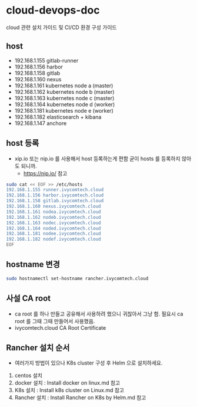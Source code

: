 # cloud-devops-doc

cloud 관련 설치 가이드 및 CI/CD 환경 구성 가이드

## host
- 192.168.1.155 gitlab-runner
- 192.168.1.156 harbor
- 192.168.1.158 gitlab
- 192.168.1.160 nexus
- 192.168.1.161 kubernetes node a (master)
- 192.168.1.162 kubernetes node b (master)
- 192.168.1.163 kubernetes node c (master)
- 192.168.1.164 kubernetes node d (worker)
- 192.168.1.181 kubernetes node e (worker)
- 192.168.1.182 elasticsearch + kibana
- 192.168.1.147 anchore

## host 등록
- xip.io 또는 nip.io 를 사용해서 host 등록하는게 편함 굳이 hosts 를 등록하지 않아도 되니까.
  - https://nip.io/ 참고
```bash
sudo cat << EOF >> /etc/hosts
192.168.1.155 runner.ivycomtech.cloud
192.168.1.156 harbor.ivycomtech.cloud
192.168.1.158 gitlab.ivycomtech.cloud
192.168.1.160 nexus.ivycomtech.cloud
192.168.1.161 nodea.ivycomtech.cloud
192.168.1.162 nodeb.ivycomtech.cloud
192.168.1.163 nodec.ivycomtech.cloud
192.168.1.164 noded.ivycomtech.cloud
192.168.1.181 nodee.ivycomtech.cloud
192.168.1.182 nodef.ivycomtech.cloud
EOF
```

## hostname 변경
```bash
sudo hostnamectl set-hostname rancher.ivycomtech.cloud
```

## 사설 CA root
- ca root 를 하나 만들고 공유해서 사용하려 했으니 귀찮아서 그냥 함. 필요시 ca root 를 그때 그때 만들어서 사용했음.
- ivycomtech.cloud CA Root Certificate

## Rancher 설치 순서
- 여러가지 방법이 있으나 K8s cluster 구성 후 Helm 으로 설치하세요. 
1. centos 설치
2. docker 설치 : Install docker on linux.md 참고
3. K8s 설치 : Install k8s cluster on Linux.md 참고
4. Rancher 설치 : Install Rancher on K8s by Helm.md 참고
